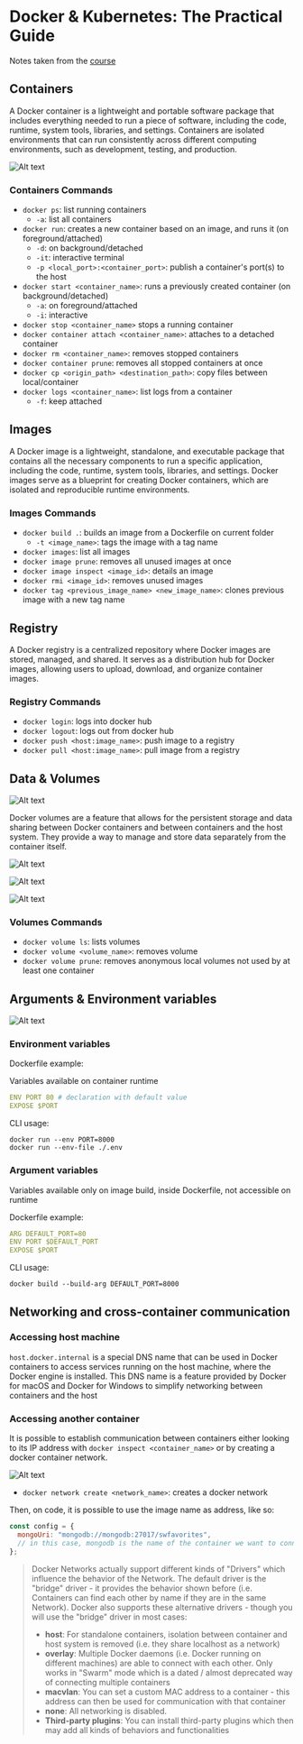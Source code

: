 # Docker & Kubernetes: The Practical Guide

Notes taken from the [course](https://www.udemy.com/course/docker-kubernetes-the-practical-guide)

## Containers

A Docker container is a lightweight and portable software package that includes everything needed to run a piece of software, including the code, runtime, system tools, libraries, and settings. Containers are isolated environments that can run consistently across different computing environments, such as development, testing, and production.

![Alt text](./images/container.png)

### Containers Commands

- `docker ps`: list running containers
  - `-a`: list all containers
- `docker run`: creates a new container based on an image, and runs it (on foreground/attached)
  - `-d`: on background/detached
  - `-it`: interactive terminal
  - `-p <local_port>:<container_port>`: publish a container's port(s) to the host
- `docker start <container_name>`: runs a previously created container (on background/detached)
  - `-a`: on foreground/attached
  - `-i`: interactive
- `docker stop <container_name>` stops a running container
- `docker container attach <container_name>`: attaches to a detached container
- `docker rm <container_name>`: removes stopped containers
- `docker container prune`: removes all stopped containers at once
- `docker cp <origin_path> <destination_path>`: copy files between local/container
- `docker logs <container_name>`: list logs from a container
  - `-f`: keep attached

## Images

A Docker image is a lightweight, standalone, and executable package that contains all the necessary components to run a specific application, including the code, runtime, system tools, libraries, and settings. Docker images serve as a blueprint for creating Docker containers, which are isolated and reproducible runtime environments.

### Images Commands

- `docker build .`: builds an image from a Dockerfile on current folder
  - `-t <image_name>`: tags the image with a tag name
- `docker images`: list all images
- `docker image prune`: removes all unused images at once
- `docker image inspect <image_id>`: details an image
- `docker rmi <image_id>`: removes unused images
- `docker tag <previous_image_name> <new_image_name>`: clones previous image with a new tag name

## Registry

A Docker registry is a centralized repository where Docker images are stored, managed, and shared. It serves as a distribution hub for Docker images, allowing users to upload, download, and organize container images.

### Registry Commands

- `docker login`: logs into docker hub
- `docker logout`: logs out from docker hub
- `docker push <host:image_name>`: push image to a registry
- `docker pull <host:image_name>`: pull image from a registry

## Data & Volumes

![Alt text](./images/data.png)

Docker volumes are a feature that allows for the persistent storage and data sharing between Docker containers and between containers and the host system. They provide a way to manage and store data separately from the container itself.

![Alt text](./images/volumes.png)

![Alt text](./images/volumes-summary.png)

![Alt text](./images/volumes-comparison.png)

### Volumes Commands

- `docker volume ls`: lists volumes
- `docker volume <volume_name>`: removes volume
- `docker volume prune`: removes anonymous local volumes not used by at least one container

## Arguments & Environment variables

![Alt text](./images/args-envs.png)

### Environment variables

Dockerfile example:

Variables available on container runtime

```yml
ENV PORT 80 # declaration with default value
EXPOSE $PORT
```

CLI usage:

`docker run --env PORT=8000`  
`docker run --env-file ./.env`

### Argument variables

Variables available only on image build, inside Dockerfile, not accessible on runtime

Dockerfile example:

```yml
ARG DEFAULT_PORT=80
ENV PORT $DEFAULT_PORT
EXPOSE $PORT
```

CLI usage:

`docker build --build-arg DEFAULT_PORT=8000`

## Networking and cross-container communication

### Accessing host machine

`host.docker.internal` is a special DNS name that can be used in Docker containers to access services running on the host machine, where the Docker engine is installed. This DNS name is a feature provided by Docker for macOS and Docker for Windows to simplify networking between containers and the host

### Accessing another container

It is possible to establish communication between containers either looking to its IP address with `docker inspect <container_name>` or by creating a docker container network.

![Alt text](./images/networks.png)

- `docker network create <network_name>`: creates a docker network

Then, on code, it is possible to use the image name as address, like so:

```javascript
const config = {
  mongoUri: "mongodb://mongodb:27017/swfavorites",
  // in this case, mongodb is the name of the container we want to connect
};
```

> Docker Networks actually support different kinds of "Drivers" which influence the behavior of the Network. The default driver is the "bridge" driver - it provides the behavior shown before (i.e. Containers can find each other by name if they are in the same Network).
> Docker also supports these alternative drivers - though you will use the "bridge" driver in most cases:
>
> - **host**: For standalone containers, isolation between container and host system is removed (i.e. they share localhost as a network)
> - **overlay**: Multiple Docker daemons (i.e. Docker running on different machines) are able to connect with each other. Only works in "Swarm" mode which is a dated / almost deprecated way of connecting multiple containers
> - **macvlan**: You can set a custom MAC address to a container - this address can then be used for communication with that container
> - **none**: All networking is disabled.
> - **Third-party plugins**: You can install third-party plugins which then may add all kinds of behaviors and functionalities
